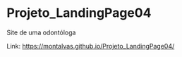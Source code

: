 # Projeto_LandingPage04
 Site de uma odontóloga

Link: https://montalvas.github.io/Projeto_LandingPage04/
